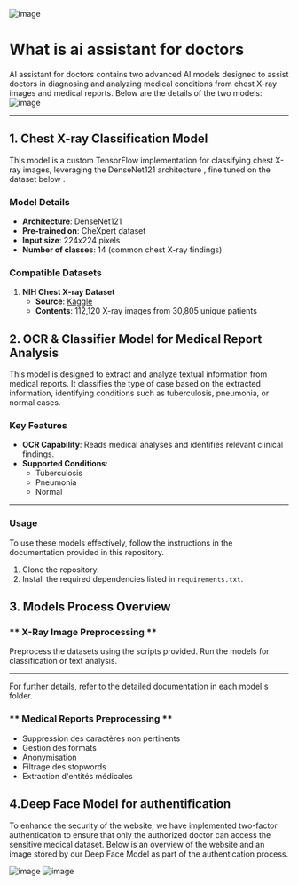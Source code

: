 ![image](https://github.com/user-attachments/assets/0dbfcceb-e74c-415b-99a2-5c80645ff06b)


# What is ai assistant for doctors

AI assistant for doctors contains two advanced AI models designed to assist doctors in diagnosing and analyzing medical conditions from chest X-ray images and medical reports. Below are the details of the two models:
![image](https://github.com/user-attachments/assets/f1bedf5d-8bf2-456b-b64d-64c303490806)



---

## **1. Chest X-ray Classification Model**

This model is a custom TensorFlow implementation for classifying chest X-ray images, leveraging the DenseNet121 architecture , fine tuned on the dataset below .

### **Model Details**
- **Architecture**: DenseNet121
- **Pre-trained on**: CheXpert dataset
- **Input size**: 224x224 pixels
- **Number of classes**: 14 (common chest X-ray findings)

### **Compatible Datasets**
1. **NIH Chest X-ray Dataset**  
   - **Source**: [Kaggle](https://www.kaggle.com/nih-chest-xrays/data)  
   - **Contents**: 112,120 X-ray images from 30,805 unique patients  

## **2. OCR & Classifier Model for Medical Report Analysis**

This model is designed to extract and analyze textual information from medical reports. It classifies the type of case based on the extracted information, identifying conditions such as tuberculosis, pneumonia, or normal cases.

### **Key Features**
- **OCR Capability**: Reads medical analyses and identifies relevant clinical findings.
- **Supported Conditions**:  
  - Tuberculosis  
  - Pneumonia  
  - Normal  

---

### **Usage**

To use these models effectively, follow the instructions in the documentation provided in this repository.

1. Clone the repository.
2. Install the required dependencies listed in `requirements.txt`.


## **3. Models Process Overview**
### ** X-Ray Image Preprocessing **
Preprocess the datasets using the scripts provided.
Run the models for classification or text analysis.

---

For further details, refer to the detailed documentation in each model's folder.
### ** Medical Reports Preprocessing **
 - Suppression des caractères non pertinents
 - Gestion des formats
 - Anonymisation
 - Filtrage des stopwords
 - Extraction d'entités médicales
## **4.Deep Face Model for authentification**
To enhance the security of the website, we have implemented two-factor authentication to ensure that only the authorized doctor can access the sensitive medical dataset. Below is an overview of the website and an image stored by our Deep Face Model as part of the authentication process.


![image](https://github.com/user-attachments/assets/521ebffb-a2e2-47dd-b950-b877205256e0)
![image](https://github.com/user-attachments/assets/a69ebd95-dab6-4d13-b85e-cbede92e7239)
